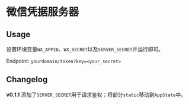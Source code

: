 # 微信凭据服务器

## Usage
设置环境变量`WX_APPID`、`WX_SECRET`以及`SERVER_SECRET`并运行即可。

Endpoint: `yourdomain/token?key=<your_secret>`

## Changelog

**v0.1.1** 添加了`SERVER_SECRET`用于请求鉴权；将部分`static`移动到`AppState`中。
